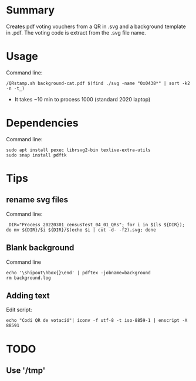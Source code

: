 # Summary
Creates pdf voting vouchers from a QR in .svg and a background template in .pdf. The voting code is extract from the .svg file name.

# Usage
Command line:
```
/QRstamp.sh background-cat.pdf $(find ./svg -name "0x0438*" | sort -k2 -n -t_)
```

* It takes ~10 min to process 1000 (standard 2020 laptop)

# Dependencies
Command line:
```
sudo apt install pexec librsvg2-bin texlive-extra-utils
sudo snap install pdftk
```

# Tips

## rename svg files
Command line:
```
 DIR="Process_20220301_censusTest_04_01_QRs"; for i in $(ls ${DIR}); do mv ${DIR}/$i ${DIR}/$(echo $i | cut -d- -f2).svg; done
```

## Blank background
Command line
```
echo '\shipout\hbox{}\end' | pdftex -jobname=background
rm background.log
```

## Adding text
Edit script:
```
echo "Codi QR de votació"| iconv -f utf-8 -t iso-8859-1 | enscript -X 88591
```

# TODO
## Use '/tmp'
